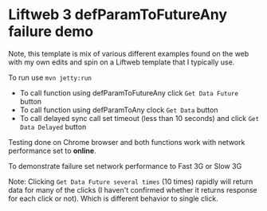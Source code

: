 # Liftweb 3 defParamToFutureAny failure demo

Note, this template is mix of various different examples found on the web with my own edits and spin on a Liftweb template that I typically use.

To run use `mvn jetty:run`

- To call function using defParamToFutureAny click `Get Data Future` button
- To call function using defParamToAny clock `Get Data` button
- To call delayed sync call set timeout (less than 10 seconds) and click `Get Data Delayed` button

Testing done on Chrome browser and both functions work with network performance set to **online**.

To demonstrate failure set network performance to Fast 3G or Slow 3G

Note: Clicking `Get Data Future several times` (10 times) rapidly will return data for many of the clicks (I haven't confirmed whether it returns response for each click or not). Which is different behavior to single click.
